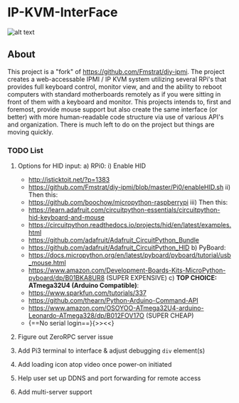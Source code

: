 # IP-KVM-InterFace

![alt text](https://github.com/SterlingButters/ip-kvm-interface/blob/master/Example.png)


## About
This project is a "fork" of https://github.com/Fmstrat/diy-ipmi. The project creates a
web-accessable IPMI / IP KVM system utilizing several RPi's that provides full keyboard control,
monitor view, and and the ability to reboot computers with standard motherboards remotely as if
you were sitting in front of them with a keyboard and monitor. This projects intends to, first and
foremost, provide mouse support but also create the same interface (or better) with more human-readable
code structure via use of various API's and organization. There is much left to do on the project
but things are moving quickly.

### TODO List
1) Options for HID input:
  a) RPi0:
    i) Enable HID
      - http://isticktoit.net/?p=1383
      - https://github.com/Fmstrat/diy-ipmi/blob/master/Pi0/enableHID.sh
   ii) Then this:
      - https://github.com/boochow/micropython-raspberrypi
  iii) Then this:
      - https://learn.adafruit.com/circuitpython-essentials/circuitpython-hid-keyboard-and-mouse
      - https://circuitpython.readthedocs.io/projects/hid/en/latest/examples.html
      - https://github.com/adafruit/Adafruit_CircuitPython_Bundle
      - https://github.com/adafruit/Adafruit_CircuitPython_HID
  b) PyBoard:
      - https://docs.micropython.org/en/latest/pyboard/pyboard/tutorial/usb_mouse.html
      - https://www.amazon.com/Development-Boards-Kits-MicroPython-pyboard/dp/B01BKA8UR8 (SUPER EXPENSIVE)
  c) **TOP CHOICE: ATmega32U4 (Arduino Compatible)**:
      - https://www.sparkfun.com/tutorials/337
      - https://github.com/thearn/Python-Arduino-Command-API
      - https://www.amazon.com/OSOYOO-ATmega32U4-arduino-Leonardo-ATmega328/dp/B012FOV17O (SUPER CHEAP)
      - {==No serial login==}{>><<}
3) Figure out ZeroRPC server issue

4) Add Pi3 terminal to interface & adjust debugging `div` element(s)

5) Add loading icon atop video once power-on initiated

6) Help user set up DDNS and port forwarding for remote access

7) Add multi-server support
